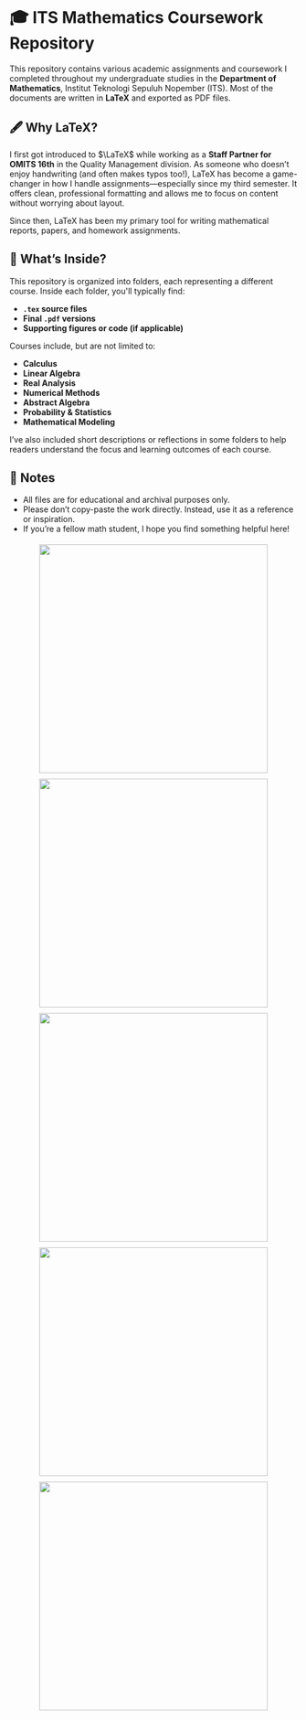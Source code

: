 # 🎓 ITS Mathematics Coursework Repository
<!-- PORTFOLIO-START: detailedDescription -->
This repository contains various academic assignments and coursework I completed throughout my undergraduate studies in the **Department of Mathematics**, Institut Teknologi Sepuluh Nopember (ITS). Most of the documents are written in **LaTeX** and exported as PDF files.
<!-- PORTFOLIO-END: detailedDescription -->
## 🖋 Why LaTeX?
<!-- PORTFOLIO-START: detailedDescription -->
I first got introduced to $\LaTeX$ while working as a **Staff Partner for OMITS 16th** in the Quality Management division. As someone who doesn’t enjoy handwriting (and often makes typos too!), LaTeX has become a game-changer in how I handle assignments—especially since my third semester. It offers clean, professional formatting and allows me to focus on content without worrying about layout.

Since then, LaTeX has been my primary tool for writing mathematical reports, papers, and homework assignments.
<!-- PORTFOLIO-END: detailedDescription -->
## 📂 What’s Inside?

This repository is organized into folders, each representing a different course. Inside each folder, you'll typically find:
<!-- PORTFOLIO-START: features -->
- **`.tex` source files**
- **Final `.pdf` versions**
- **Supporting figures or code (if applicable)**
<!-- PORTFOLIO-END: features -->
Courses include, but are not limited to:

- **Calculus**
- **Linear Algebra**
- **Real Analysis**
- **Numerical Methods**
- **Abstract Algebra**
- **Probability & Statistics**
- **Mathematical Modeling**

I’ve also included short descriptions or reflections in some folders to help readers understand the focus and learning outcomes of each course.

## 📌 Notes

- All files are for educational and archival purposes only.
- Please don’t copy-paste the work directly. Instead, use it as a reference or inspiration.
- If you’re a fellow math student, I hope you find something helpful here!

<p align="center">
  <img width="400" style="margin: 5px;" src="https://github.com/user-attachments/assets/b924f133-112e-42d5-9188-9b869b04fb7d" />
  <img width="400" style="margin: 5px;" src="https://github.com/user-attachments/assets/4279e09a-6fcb-4180-b7ee-e9449488eb7a" />
  <img width="400" style="margin: 5px;" src="https://github.com/user-attachments/assets/71d604df-34e9-4a99-a46d-292762e695ec" />
  <img width="400" style="margin: 5px;" src="https://github.com/user-attachments/assets/48ea5864-651c-4476-951d-02987535363e" />
  <img width="400" style="margin: 5px;" src="https://github.com/user-attachments/assets/08d63419-f7bb-4042-9c89-c6ac337fc123" />
</p>


